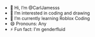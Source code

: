 - 👋 Hi, I’m @CarlJamesss
- 👀 I’m interested in coding and drawing
- 🌱 I’m currently learning Roblox Coding
- 😄 Pronouns: Any
- ⚡ Fun fact: I'm genderfluid

<!---
CarlJamesss/CarlJamesss is a ✨ special ✨ repository because its `README.md` (this file) appears on your GitHub profile.
You can click the Preview link to take a look at your changes.
--->
